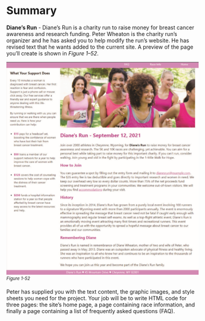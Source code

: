 # Summary

**Diane’s Run** - Diane’s Run is a charity run to raise money for breast cancer awareness and research funding. Peter Wheaton is the charity run’s organizer and he has asked you to help modify the run’s website. He has revised text that he wants added to the current site. A preview of the page you’ll create is shown in _Figure 1–52_.

![A home page preview of Diane’s Run. Three navigation links, F A Q, Race Info, and Home are present at the top right of the page. A pane at the left displays a section with the heading, What Your Support Does. Two descriptive paragraphs and four points are listed below it. An image is displayed at the right which is followed by four descriptive paragraphs with the sub-headings. ](../assets/OV1iNeVfQjWIqOCBDyj4.png)
<sup>_Figure 1-52_</sup>

Peter has supplied you with the text content, the graphic images, and style sheets you need for the project. Your job will be to write HTML code for three pages: the site’s home page, a page containing race information, and finally a page containing a list of frequently asked questions (FAQ).
